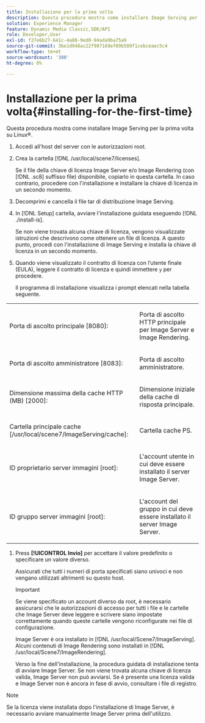 ```yaml
---
title: Installazione per la prima volta
description: Questa procedura mostra come installare Image Serving per la prima volta su Linux®.
solution: Experience Manager
feature: Dynamic Media Classic,SDK/API
role: Developer,User
exl-id: f27e6b27-641c-4a88-9ed0-94ada9ba75a9
source-git-commit: 3be1d948ac22f907169ef09b509f1cebceaec5c4
workflow-type: tm+mt
source-wordcount: '380'
ht-degree: 0%

---
```


# Installazione per la prima volta{#installing-for-the-first-time}

Questa procedura mostra come installare Image Serving per la prima volta su Linux®.

1. Accedi all&#39;host del server con le autorizzazioni root.
1. Crea la cartella [!DNL /usr/local/scene7/licenses].

   Se il file della chiave di licenza Image Server e/o Image Rendering (con [!DNL .sc8] suffisso file) disponibile, copiarlo in questa cartella. In caso contrario, procedere con l&#39;installazione e installare la chiave di licenza in un secondo momento.
1. Decomprimi e cancella il file tar di distribuzione Image Serving.
1. In [!DNL Setup] cartella, avviare l&#39;installazione guidata eseguendo [!DNL ./install-is].

   Se non viene trovata alcuna chiave di licenza, vengono visualizzate istruzioni che descrivono come ottenere un file di licenza. A questo punto, procedi con l&#39;installazione di Image Serving e installa la chiave di licenza in un secondo momento.
1. Quando viene visualizzato il contratto di licenza con l’utente finale (EULA), leggere il contratto di licenza e quindi immettere `y` per procedere.

   Il programma di installazione visualizza i prompt elencati nella tabella seguente.

<table id="table_0E7B673CAD8E4C5EB72F8283A0DDEFC8"> 
 <tbody> 
  <tr> 
   <td colname="col1"> <p><span class="codeph"> Porta di ascolto principale [8080]:</span> </p> </td>
   <td colname="col2"> <p>Porta di ascolto HTTP principale per Image Server e Image Rendering. </p> </td>
  </tr> 
  <tr> 
   <td colname="col1"> <p><span class="codeph"> Porta di ascolto amministratore [8083]:</span> </p> </td> 
   <td colname="col2"> <p>Porta di ascolto amministratore. </p> </td>
  </tr> 
  <tr> 
   <td colname="col1"> <p><span class="codeph"> Dimensione massima della cache HTTP (MB) [2000]:</span> </p> </td> 
   <td colname="col2"> <p>Dimensione iniziale della cache di risposta principale. </p> </td>
  </tr>
  <tr> 
   <td colname="col1"> <p><span class="codeph"> Cartella principale cache [/usr/local/scene7/ImageServing/cache]:</span> </p> </td> 
   <td colname="col2"> <p>Cartella cache PS. </p> </td> 
  </tr> 
  <tr> 
   <td colname="col1"> <p><span class="codeph"> ID proprietario server immagini [root]:</span> </p> </td>
   <td colname="col2"> <p>L'account utente in cui deve essere installato il server Image Server. </p> </td>
  </tr>
  <tr> 
   <td colname="col1"> <p><span class="codeph"> ID gruppo server immagini [root]:</span> </p> </td>
   <td colname="col2"> <p>L'account del gruppo in cui deve essere installato il server Image Server. </p> </td>
  </tr>
 </tbody>
</table>

1. Press **[!UICONTROL Invio]** per accettare il valore predefinito o specificare un valore diverso.

   Assicurati che tutti i numeri di porta specificati siano univoci e non vengano utilizzati altrimenti su questo host.

   >[!IMPORTANT]
   >
   >Se viene specificato un account diverso da root, è necessario assicurarsi che le autorizzazioni di accesso per tutti i file e le cartelle che Image Server deve leggere e scrivere siano impostate correttamente quando queste cartelle vengono riconfigurate nei file di configurazione.
   >
   >Image Server è ora installato in [!DNL /usr/local/Scene7/ImageServing]. Alcuni contenuti di Image Rendering sono installati in [!DNL /usr/local/Scene7/ImageRendering].
   >
   >Verso la fine dell&#39;installazione, la procedura guidata di installazione tenta di avviare Image Server. Se non viene trovata alcuna chiave di licenza valida, Image Server non può avviarsi. Se è presente una licenza valida e Image Server non è ancora in fase di avvio, consultare i file di registro.

>[!NOTE]
>
>Se la licenza viene installata dopo l&#39;installazione di Image Server, è necessario avviare manualmente Image Server prima dell&#39;utilizzo.

